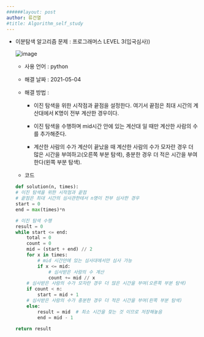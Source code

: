```yaml
---
######layout: post
author: 류건열
#title: Algorithm_self_study
---
```



+  이분탐색 알고리즘 문제 : 프로그래머스 LEVEL 3(입국심사))

    ![image](https://user-images.githubusercontent.com/34560965/108390339-ec76e900-7253-11eb-878c-35876b5fbbb6.png)

    - 사용 언어 : python

    - 해결 날짜 : 2021-05-04

    - 해결 방법 : 
        
        - 이진 탐색을 위한 시작점과 끝점을 설정한다. 여기서 끝점은 최대 시간의 계산대에서 K명이 전부 계산한 경우이다.

        - 이진 탐색을 수행하며 mid시간 안에 있는 계산대 일 때만 계산한 사람의 수를 추가해준다.

        - 계산한 사람의 수가 계산이 끝났을 때 계산한 사람의 수가 모자란 경우 더 많은 시간을 부여하고(오른쪽 부분 탐색), 충분한 경우 더 적은 시간을 부여한다(왼쪽 부분 탐색).
        

    - 코드	

    ```python
    def solution(n, times):
    # 이진 탐색을 위한 시작점과 끝점
    # 끝점은 최대 시간의 심사관한테서 n명이 전부 심사한 경우
    start = 0
    end = max(times)*n

    # 이진 탐색 수행
    result = 0
    while start <= end:
        total = 0
        count = 0
        mid = (start + end) // 2
        for x in times:
            # mid 시간안에 있는 심사대에서만 심사 가능
            if x <= mid:
                # 심사받은 사람의 수 계산
                count += mid // x
        # 심사받은 사람의 수가 모자란 경우 더 많은 시간을 부여(오른쪽 부분 탐색)
        if count < n:
            start = mid + 1
        # 심사받은 사람의 수가 충분한 경우 더 적은 시간을 부여(왼쪽 부분 탐색)
        else:
            result = mid  # 최소 시간을 찾는 것 이므로 저장해놓음
            end = mid - 1

    return result
    ```
